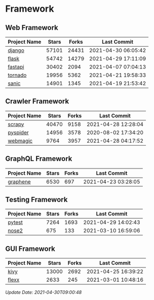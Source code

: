 # Framework

## Web Framework
| Project Name | Stars | Forks | Last Commit |
| ------------ | ----- | ----- | ----------- |
| [django](https://github.com/django/django) | 57101 | 24431 | 2021-04-30 06:05:42 |
| [flask](https://github.com/pallets/flask) | 54742 | 14279 | 2021-04-29 17:11:09 |
| [fastapi](https://github.com/tiangolo/fastapi) | 30402 | 2094 | 2021-04-07 07:04:13 |
| [tornado](https://github.com/tornadoweb/tornado) | 19956 | 5362 | 2021-04-21 19:58:33 |
| [sanic](https://github.com/sanic-org/sanic) | 14901 | 1345 | 2021-04-19 21:53:42 |

## Crawler Framework
| Project Name | Stars | Forks | Last Commit |
| ------------ | ----- | ----- | ----------- |
| [scrapy](https://github.com/scrapy/scrapy) | 40470 | 9158 | 2021-04-28 12:28:04 |
| [pyspider](https://github.com/binux/pyspider) | 14956 | 3578 | 2020-08-02 17:34:20 |
| [webmagic](https://github.com/code4craft/webmagic) | 9764 | 3957 | 2021-04-28 04:17:52 |

## GraphQL Framework
| Project Name | Stars | Forks | Last Commit |
| ------------ | ----- | ----- | ----------- |
| [graphene](https://github.com/graphql-python/graphene) | 6530 | 697 | 2021-04-23 03:28:05 |

## Testing Framework
| Project Name | Stars | Forks | Last Commit |
| ------------ | ----- | ----- | ----------- |
| [pytest](https://github.com/pytest-dev/pytest) | 7264 | 1693 | 2021-04-29 14:02:43 |
| [nose2](https://github.com/nose-devs/nose2) | 675 | 133 | 2021-03-10 16:59:06 |

## GUI Framework
| Project Name | Stars | Forks | Last Commit |
| ------------ | ----- | ----- | ----------- |
| [kivy](https://github.com/kivy/kivy) | 13000 | 2692 | 2021-04-25 16:39:22 |
| [flexx](https://github.com/flexxui/flexx) | 2633 | 245 | 2021-03-01 10:48:16 |

*Update Date: 2021-04-30T09:00:48*